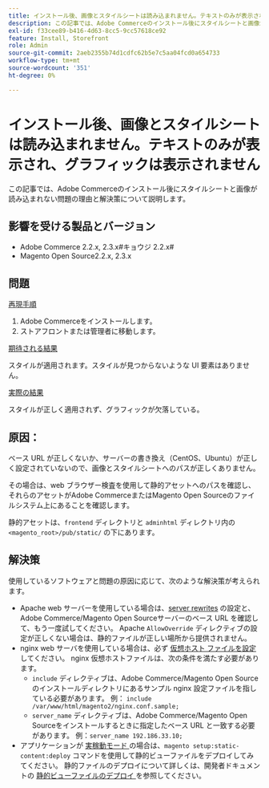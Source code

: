 ```yaml
---
title: インストール後、画像とスタイルシートは読み込まれません。テキストのみが表示され、グラフィックは表示されません
description: この記事では、Adobe Commerceのインストール後にスタイルシートと画像が読み込まれない問題の理由と解決策について説明します。
exl-id: f33cee89-b416-4d63-8cc5-9cc57618ce92
feature: Install, Storefront
role: Admin
source-git-commit: 2aeb2355b74d1cdfc62b5e7c5aa04fcd0a654733
workflow-type: tm+mt
source-wordcount: '351'
ht-degree: 0%

---
```


# インストール後、画像とスタイルシートは読み込まれません。テキストのみが表示され、グラフィックは表示されません

この記事では、Adobe Commerceのインストール後にスタイルシートと画像が読み込まれない問題の理由と解決策について説明します。

## 影響を受ける製品とバージョン

* Adobe Commerce 2.2.x, 2.3.x#キョウジ 2.2.x#
* Magento Open Source2.2.x, 2.3.x

## 問題

<u> 再現手順 </u>

1. Adobe Commerceをインストールします。
1. ストアフロントまたは管理者に移動します。

<u> 期待される結果 </u>

スタイルが適用されます。スタイルが見つからないような UI 要素はありません。

<u> 実際の結果 </u>

スタイルが正しく適用されず、グラフィックが欠落している。

## 原因：

ベース URL が正しくないか、サーバーの書き換え（CentOS、Ubuntu）が正しく設定されていないので、画像とスタイルシートへのパスが正しくありません。

その場合は、web ブラウザー検査を使用して静的アセットへのパスを確認し、それらのアセットがAdobe CommerceまたはMagento Open Sourceのファイルシステム上にあることを確認します。

静的アセットは、`frontend` ディレクトリと `adminhtml` ディレクトリ内の `<magento_root>/pub/static/` の下にあります。

## 解決策

使用しているソフトウェアと問題の原因に応じて、次のような解決策が考えられます。

* Apache web サーバーを使用している場合は、[server rewrites](https://experienceleague.adobe.com/en/docs/commerce-operations/installation-guide/prerequisites/web-server/apache#apache-rewrites-and-htaccess) の設定と、Adobe Commerce/Magento Open Sourceサーバーのベース URL を確認して、もう一度試してください。 Apache `AllowOverride` ディレクティブの設定が正しくない場合は、静的ファイルが正しい場所から提供されません。
* nginx web サーバを使用している場合は、必ず [ 仮想ホスト ファイルを設定 ](https://experienceleague.adobe.com/en/docs/commerce-operations/installation-guide/prerequisites/web-server/nginx) してください。 nginx 仮想ホストファイルは、次の条件を満たす必要があります。
   * `include` ディレクティブは、Adobe Commerce/Magento Open Sourceのインストールディレクトリにあるサンプル nginx 設定ファイルを指している必要があります。 例：    `include /var/www/html/magento2/nginx.conf.sample;`
   * `server_name` ディレクティブは、Adobe Commerce/Magento Open Sourceをインストールするときに指定したベース URL と一致する必要があります。 例：`server_name 192.186.33.10;`
* アプリケーションが [ 実稼動モード ](https://experienceleague.adobe.com/en/docs/commerce-operations/configuration-guide/setup/application-modes#production-mode) の場合は、`magento setup:static-content:deploy` コマンドを使用して静的ビューファイルをデプロイしてみてください。 静的ファイルのデプロイについて詳しくは、開発者ドキュメントの [ 静的ビューファイルのデプロイ ](https://experienceleague.adobe.com/en/docs/commerce-operations/installation-guide/tutorials/maintenance-mode) を参照してください。
